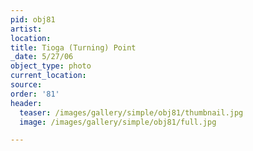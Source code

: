 ```yaml
---
pid: obj81
artist:
location:
title: Tioga (Turning) Point
_date: 5/27/06
object_type: photo
current_location:
source:
order: '81'
header:
  teaser: /images/gallery/simple/obj81/thumbnail.jpg
  image: /images/gallery/simple/obj81/full.jpg

---
```

